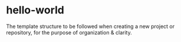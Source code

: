 # hello-world
The template structure to be followed when creating a new project or repository, for the purpose of organization & clarity.
